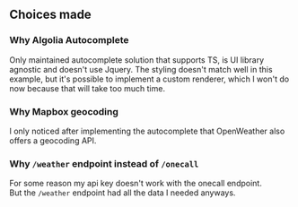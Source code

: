 ## Choices made

### Why Algolia Autocomplete

Only maintained autocomplete solution that supports TS, is UI library agnostic and doesn't use Jquery.
The styling doesn't match well in this example, but it's possible to implement a custom renderer, which I won't do now because that will take too much time.

### Why Mapbox geocoding

I only noticed after implementing the autocomplete that OpenWeather also offers a geocoding API.

### Why `/weather` endpoint instead of `/onecall`

For some reason my api key doesn't work with the onecall endpoint.  
But the `/weather` endpoint had all the data I needed anyways.
